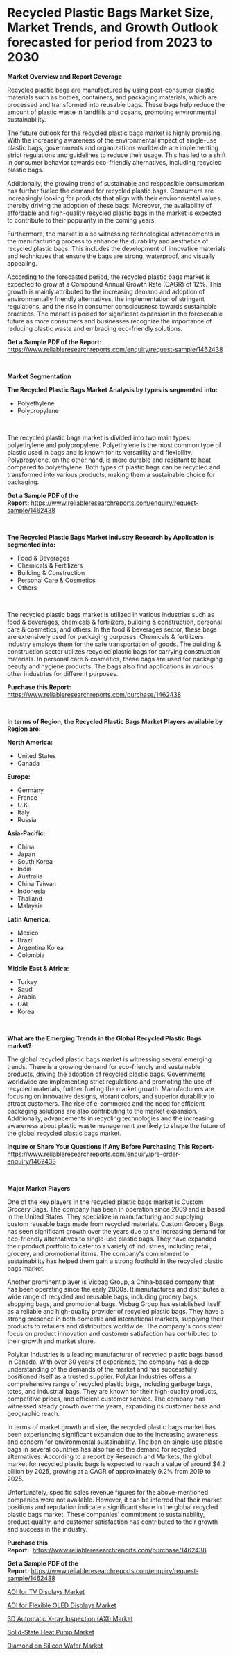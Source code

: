 <p><h1>Recycled Plastic Bags Market Size, Market Trends, and Growth Outlook forecasted for period from 2023 to 2030</h1></p><p><strong>Market Overview and Report Coverage</strong></p>
<p><p>Recycled plastic bags are manufactured by using post-consumer plastic materials such as bottles, containers, and packaging materials, which are processed and transformed into reusable bags. These bags help reduce the amount of plastic waste in landfills and oceans, promoting environmental sustainability.</p><p>The future outlook for the recycled plastic bags market is highly promising. With the increasing awareness of the environmental impact of single-use plastic bags, governments and organizations worldwide are implementing strict regulations and guidelines to reduce their usage. This has led to a shift in consumer behavior towards eco-friendly alternatives, including recycled plastic bags.</p><p>Additionally, the growing trend of sustainable and responsible consumerism has further fueled the demand for recycled plastic bags. Consumers are increasingly looking for products that align with their environmental values, thereby driving the adoption of these bags. Moreover, the availability of affordable and high-quality recycled plastic bags in the market is expected to contribute to their popularity in the coming years.</p><p>Furthermore, the market is also witnessing technological advancements in the manufacturing process to enhance the durability and aesthetics of recycled plastic bags. This includes the development of innovative materials and techniques that ensure the bags are strong, waterproof, and visually appealing.</p><p>According to the forecasted period, the recycled plastic bags market is expected to grow at a Compound Annual Growth Rate (CAGR) of 12%. This growth is mainly attributed to the increasing demand and adoption of environmentally friendly alternatives, the implementation of stringent regulations, and the rise in consumer consciousness towards sustainable practices. The market is poised for significant expansion in the foreseeable future as more consumers and businesses recognize the importance of reducing plastic waste and embracing eco-friendly solutions.</p></p>
<p><strong>Get a Sample PDF of the Report:</strong> <a href="https://www.reliableresearchreports.com/enquiry/request-sample/1462438">https://www.reliableresearchreports.com/enquiry/request-sample/1462438</a></p>
<p>&nbsp;</p>
<p><strong>Market Segmentation</strong></p>
<p><strong>The Recycled Plastic Bags Market Analysis by types is segmented into:</strong></p>
<p><ul><li>Polyethylene</li><li>Polypropylene</li></ul></p>
<p>&nbsp;</p>
<p><p>The recycled plastic bags market is divided into two main types: polyethylene and polypropylene. Polyethylene is the most common type of plastic used in bags and is known for its versatility and flexibility. Polypropylene, on the other hand, is more durable and resistant to heat compared to polyethylene. Both types of plastic bags can be recycled and transformed into various products, making them a sustainable choice for packaging.</p></p>
<p><strong>Get a Sample PDF of the Report:</strong>&nbsp;<a href="https://www.reliableresearchreports.com/enquiry/request-sample/1462438">https://www.reliableresearchreports.com/enquiry/request-sample/1462438</a></p>
<p>&nbsp;</p>
<p><strong>The Recycled Plastic Bags Market Industry Research by Application is segmented into:</strong></p>
<p><ul><li>Food & Beverages</li><li>Chemicals & Fertilizers</li><li>Building & Construction</li><li>Personal Care & Cosmetics</li><li>Others</li></ul></p>
<p>&nbsp;</p>
<p><p>The recycled plastic bags market is utilized in various industries such as food & beverages, chemicals & fertilizers, building & construction, personal care & cosmetics, and others. In the food & beverages sector, these bags are extensively used for packaging purposes. Chemicals & fertilizers industry employs them for the safe transportation of goods. The building & construction sector utilizes recycled plastic bags for carrying construction materials. In personal care & cosmetics, these bags are used for packaging beauty and hygiene products. The bags also find applications in various other industries for different purposes.</p></p>
<p><strong>Purchase this Report:</strong>&nbsp; <a href="https://www.reliableresearchreports.com/purchase/1462438">https://www.reliableresearchreports.com/purchase/1462438</a></p>
<p>&nbsp;</p>
<p><strong>In terms of Region, the Recycled Plastic Bags Market Players available by Region are:</strong></p>
<p>
    <p> <strong> North America: </strong>
        <ul>
            <li>United States</li>
            <li>Canada</li>
        </ul>
        </p> 
    <p> <strong> Europe: </strong>
        <ul>
            <li>Germany</li>
            <li>France</li>
            <li>U.K.</li>
            <li>Italy</li>
            <li>Russia</li>
        </ul>
        </p> 
    <p> <strong> Asia-Pacific: </strong>
        <ul>
            <li>China</li>
            <li>Japan</li>
            <li>South Korea</li>
            <li>India</li>
            <li>Australia</li>
            <li>China Taiwan</li>
            <li>Indonesia</li>
            <li>Thailand</li>
            <li>Malaysia</li>
        </ul>
        </p> 
    <p> <strong> Latin America: </strong>
        <ul>
            <li>Mexico</li>
            <li>Brazil</li>
            <li>Argentina Korea</li>
            <li>Colombia</li>
        </ul>
        </p> 
    <p> <strong> Middle East & Africa: </strong>
        <ul>
            <li>Turkey</li>
            <li>Saudi</li>
            <li>Arabia</li>
            <li>UAE</li>
            <li>Korea</li>
        </ul>
    </p>
    </p>
<p>&nbsp;</p>
<p><strong>What are the Emerging Trends in the Global Recycled Plastic Bags market?</strong></p>
<p><p>The global recycled plastic bags market is witnessing several emerging trends. There is a growing demand for eco-friendly and sustainable products, driving the adoption of recycled plastic bags. Governments worldwide are implementing strict regulations and promoting the use of recycled materials, further fueling the market growth. Manufacturers are focusing on innovative designs, vibrant colors, and superior durability to attract customers. The rise of e-commerce and the need for efficient packaging solutions are also contributing to the market expansion. Additionally, advancements in recycling technologies and the increasing awareness about plastic waste management are likely to shape the future of the global recycled plastic bags market.</p></p>
<p><strong>Inquire or Share Your Questions If Any Before Purchasing This Report</strong>- <a href="https://www.reliableresearchreports.com/enquiry/pre-order-enquiry/1462438">https://www.reliableresearchreports.com/enquiry/pre-order-enquiry/1462438</a></p>
<p>&nbsp;</p>
<p><strong>Major Market Players</strong></p>
<p><p>One of the key players in the recycled plastic bags market is Custom Grocery Bags. The company has been in operation since 2009 and is based in the United States. They specialize in manufacturing and supplying custom reusable bags made from recycled materials. Custom Grocery Bags has seen significant growth over the years due to the increasing demand for eco-friendly alternatives to single-use plastic bags. They have expanded their product portfolio to cater to a variety of industries, including retail, grocery, and promotional items. The company's commitment to sustainability has helped them gain a strong foothold in the recycled plastic bags market.</p><p>Another prominent player is Vicbag Group, a China-based company that has been operating since the early 2000s. It manufactures and distributes a wide range of recycled and reusable bags, including grocery bags, shopping bags, and promotional bags. Vicbag Group has established itself as a reliable and high-quality provider of recycled plastic bags. They have a strong presence in both domestic and international markets, supplying their products to retailers and distributors worldwide. The company's consistent focus on product innovation and customer satisfaction has contributed to their growth and market share.</p><p>Polykar Industries is a leading manufacturer of recycled plastic bags based in Canada. With over 30 years of experience, the company has a deep understanding of the demands of the market and has successfully positioned itself as a trusted supplier. Polykar Industries offers a comprehensive range of recycled plastic bags, including garbage bags, totes, and industrial bags. They are known for their high-quality products, competitive prices, and efficient customer service. The company has witnessed steady growth over the years, expanding its customer base and geographic reach.</p><p>In terms of market growth and size, the recycled plastic bags market has been experiencing significant expansion due to the increasing awareness and concern for environmental sustainability. The ban on single-use plastic bags in several countries has also fueled the demand for recycled alternatives. According to a report by Research and Markets, the global market for recycled plastic bags is expected to reach a value of around $4.2 billion by 2025, growing at a CAGR of approximately 9.2% from 2019 to 2025.</p><p>Unfortunately, specific sales revenue figures for the above-mentioned companies were not available. However, it can be inferred that their market positions and reputation indicate a significant share in the global recycled plastic bags market. These companies' commitment to sustainability, product quality, and customer satisfaction has contributed to their growth and success in the industry.</p></p>
<p><strong>Purchase this Report:</strong>&nbsp;&nbsp;<a href="https://www.reliableresearchreports.com/purchase/1462438">https://www.reliableresearchreports.com/purchase/1462438</a></p>
<p></p>
<p><strong>Get a Sample PDF of the Report:</strong>&nbsp;<a href="https://www.reliableresearchreports.com/enquiry/request-sample/1462438">https://www.reliableresearchreports.com/enquiry/request-sample/1462438</a></p>
<p><p><a href="https://medium.com/@mskylatoy/aoi-for-tv-displays-market-size-and-market-trends-complete-industry-overview-2023-to-2030-f7945ff3475c">AOI for TV Displays Market</a></p><p><a href="https://medium.com/@darbyledner/aoi-for-flexible-oled-displays-market-outlook-industry-overview-and-forecast-2023-to-2030-9524dee4311f">AOI for Flexible OLED Displays Market</a></p><p><a href="https://medium.com/@walterkutch/3d-automatic-x-ray-inspection-axi-market-size-market-outlook-and-market-forecast-2023-to-2030-101c28998071">3D Automatic X-ray Inspection (AXI) Market</a></p><p><a href="https://medium.com/@jackyhammes/solid-state-heat-pump-market-analysis-and-sze-forecasted-for-period-from-2023-to-2030-8e7702c493a5">Solid-State Heat Pump Market</a></p><p><a href="https://medium.com/@s40138378/diamond-on-silicon-wafer-market-analysis-its-cagr-market-segmentation-and-global-industry-2771b8871929">Diamond on Silicon Wafer Market</a></p></p>